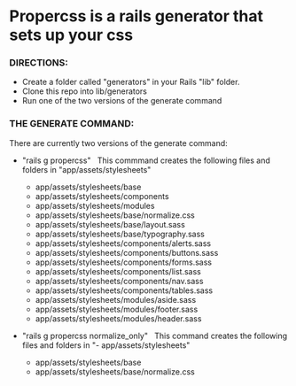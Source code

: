 # Propercss is a rails generator that sets up your css

### DIRECTIONS:

* Create a folder called "generators" in your Rails "lib" folder.
* Clone this repo into lib/generators
* Run one of the two versions of the generate command
&nbsp;
### THE GENERATE COMMAND: 

There are currently two versions of the generate command:

* "rails g propercss"
&nbsp;
This commmand creates the following files and folders in "app/assets/stylesheets"
    - app/assets/stylesheets/base
    - app/assets/stylesheets/components
    - app/assets/stylesheets/modules
    - app/assets/stylesheets/base/normalize.css
    - app/assets/stylesheets/base/layout.sass
    - app/assets/stylesheets/base/typography.sass
    - app/assets/stylesheets/components/alerts.sass
    - app/assets/stylesheets/components/buttons.sass
    - app/assets/stylesheets/components/forms.sass
    - app/assets/stylesheets/components/list.sass
    - app/assets/stylesheets/components/nav.sass
    - app/assets/stylesheets/components/tables.sass
    - app/assets/stylesheets/modules/aside.sass
    - app/assets/stylesheets/modules/footer.sass
    - app/assets/stylesheets/modules/header.sass
  
* "rails g propercss normalize_only"
&nbsp;
This command creates the following files and folders in "- app/assets/stylesheets"
    - app/assets/stylesheets/base
    - app/assets/stylesheets/base/normalize.css